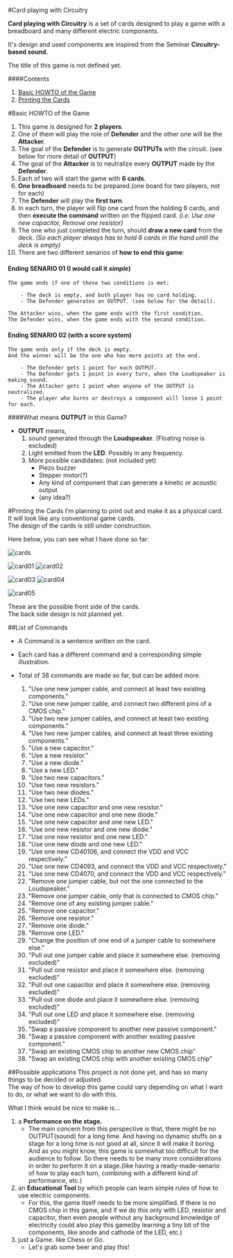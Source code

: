 #Card playing with Circuitry

**Card playing with Circuitry** is a set of cards designed to play a game with a breadboard and many different electric components.

It's design and used components are inspired from the Seminar **Circuitry-based sound.**



The title of this game is not defined yet.

####Contents
1. [Basic HOWTO of the Game](#Basic-HOWTO-of-the-Game)
2. [Printing the Cards](#Printing-the-Cards)


#Basic HOWTO of the Game
1. This game is designed for **2 players**.
2. One of them will play the role of **Defender** and the other one will be the **Attacker**.
3. The goal of the **Defender** is to generate **OUTPUTs** with the circuit. (see below for more detail of **OUTPUT**)
4. The goal of the **Attacker** is to neutralize every **OUTPUT** made by the **Defender**.
5. Each of two will start the game with **6 cards**.
6. **One breadboard** needs to be prepared.(one board for two players, not for each)
7. The **Defender** will play the **first turn**.
8. In each turn, the player will flip one card from the holding 6 cards, and then **execute the command** written on the flipped card. *(i.e. Use one new capacitor, Remove one resistor)*
9. The one who just completed the turn, should **draw a new card** from the deck. *(So each player always has to hold 6 cards in the hand until the deck is empty)*
10. There are two different senarios of **how to end this game**:
  
  
#### Ending SENARIO 01 (I would call it _simple_)

	The game ends if one of these two conditions is met:  
	
		- The deck is empty, and both player has no card holding.  
		- The Defender generates an OUTPUT. (see below for the detail).  
		
	The Attacker wins, when the game ends with the first condition.  
	The Defender wins, when the game ends with the second condition. 

#### Ending SENARIO 02 (with a score system)

	The game ends only if the deck is empty.
	And the winner will be the one who has more points at the end.
	
		- The Defender gets 1 point for each OUTPUT.
		- The Defender gets 1 point in every turn, when the Loudspeaker is making sound.
		- The Attacker gets 1 point when anyone of the OUTPUT is neutralized.
		- The player who burns or destroys a component will loose 1 point for each.

####What means **OUTPUT** in this Game?
- **OUTPUT** means,
	1. sound generated through the **Loudspeaker**. (Floating noise is excluded)
	2. Light emitted from the **LED**. Possibly in any frequency.
	3. More possible candidates: (not included yet)
		- Piezo buzzer
		- Stepper motor(?)
		- Any kind of component that can generate a kinetic or acoustic output
		- (any idea?)

		
#Printing the Cards
I'm planning to print out and make it as a physical card.  
It will look like any conventional game cards.  
The design of the cards is still under construction.  
  
Here below, you can see what I have done so far:

![cards](https://github.com/choiharam/card/blob/main/images/cards.gif)
  
![card01](https://github.com/choiharam/card/blob/main/images/card01.jpg)
![card02](https://github.com/choiharam/card/blob/main/images/card02.jpg)  

![card03](https://github.com/choiharam/card/blob/main/images/card03.jpg)
![card04](https://github.com/choiharam/card/blob/main/images/card04.jpg)  

![card05](https://github.com/choiharam/card/blob/main/images/card05.jpg)  

These are the possible front side of the cards.  
The back side design is not planned yet.

##List of Commands
- A Command is a sentence written on the card.  
- Each card has a different command and a corresponding simple illustration.
- Total of 38 commands are made so far, but can be added more.

	1. 	"Use one new jumper cable, and connect at least two existing components."
	2. "Use one new jumper cable, and connect two different pins of a CMOS chip."
	3. "Use two new jumper cables, and connect at least two existing components."
	4. "Use two new jumper cables, and connect at least three existing components."
	5. "Use a new capacitor."
	6. "Use a new resistor."
	7. "Use a new diode."
	8. "Use a new LED."
	9. "Use two new capacitors."
	10. "Use two new resistors."
	11. "Use two new diodes."
	12. "Use two new LEDs."
	13. "Use one new capacitor and one new resistor."
	14. "Use one new capacitor and one new diode."
	15. "Use one new capacitor and one new LED."
	16. "Use one new resistor and one new diode."
	17. "Use one new resistor and one new LED."
	18. "Use one new diode and one new LED."
	19. "Use one new CD40106, and connect the VDD and VCC respectively."
	20. "Use one new CD4093, and connect the VDD and VCC respectively."
	21. "Use one new CD4070, and connect the VDD and VCC respectively."
	22. "Remove one jumper cable, but not the one connected to the Loudspeaker."
	23. "Remove one jumper cable, only that is connected to CMOS chip."
	24. "Remove one of any existing jumper cable."
	25. "Remove one capacitor."
	26. "Remove one resistor."
	27. "Remove one diode."
	28. "Remove one LED."
	29. "Change the position of one end of a jumper cable to somewhere else."
	30. "Pull out one jumper cable and place it somewhere else. (removing excluded)"
	31. "Pull out one resistor and place it somewhere else. (removing excluded)"
	32. "Pull out one capacitor and place it somewhere else. (removing excluded)"
	33. "Pull out one diode and place it somewhere else. (removing excluded)"
	34. "Pull out one LED and place it somewhere else. (removing excluded)"
	35. "Swap a passive component to another new passive component."
	36. "Swap a passive component with another existing passive component."
	37. "Swap an existing CMOS chip to another new CMOS chip"
	38. "Swap an existing CMOS chip with another existing CMOS chip"


##Possible applications
This project is not done yet, and has so many things to be decided or adjusted.  
The way of how to develop this game could vary depending on what I want to do, or what we want to do with this.  

What I think would be nice to make is...  

1. a **Performance on the stage.**
	- The main concern from this perspective is that, there might be no OUTPUT(sound) for a long time. And having no dynamic stuffs on a stage for a long time is not good at all, since it will make it boring. And as you might know, this game is somewhat too difficult for the audience to follow. So there needs to be many more considerations in order to perform it on a stage.(like having a ready-made-senario of how to play each turn, combining with a different kind of performance, etc.)	
2. an **Educational Tool** by which people can learn simple rules of how to use electric components.
	- For this, the game itself needs to be more simplified. If there is no CMOS chip in this game, and if we do this only with LED, resistor and capacitor, then even people without any background knowledge of electricity could also play this game(by learning a tiny bit of the components, like anode and cathode of the LED, etc.)
3. just a Game. like Chess or Go.
	- Let's grab some beer and play this!
